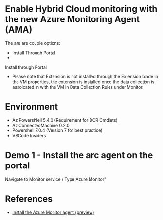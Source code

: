 # Enable Hybrid Cloud monitoring with the new Azure Monitoring Agent (AMA)

The are are couple options:
- Install Through Portal
- 

Install through Portal
 - Please note that Extension is not installed through the Extension blade in the VM properties, the extension is installed once the data collection is assoicated in with the VM in Data Collection Rules under Monitor.
# Environment
- Az.Powershlell 5.4.0 (Requirement for DCR Cmdlets)
- Az.ConnectedMachine 0.2.0
- Powershell 7.0.4 (Version 7 for best practice)
- VSCode Insiders

# Demo 1 - Install the arc agent on the portal
Navigate to Monitor service / Type Azure Monitor"


# References
- [Install the Azure Monitor agent (preview)](https://docs.microsoft.com/en-us/azure/azure-monitor/platform/azure-monitor-agent-install?context=%2Fazure%2Fvirtual-machines%2Fcontext%2Fcontext&tabs=ARMAgentPowerShell%2CPowerShellWindows%2CPowerShellWindowsArc%2CCLIWindows%2CCLIWindowsArc)